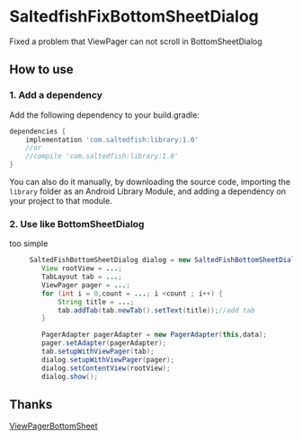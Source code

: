 # SaltedfishFixBottomSheetDialog
 Fixed a problem that ViewPager can not scroll in BottomSheetDialog
## How to use

### 1. Add a dependency

Add the following dependency to your build.gradle:
```gradle
dependencies {
    implementation 'com.saltedfish:library:1.0'
    //or
    //compile 'com.saltedfish:library:1.0'
}
```

You can also do it manually, by downloading the source code, importing the `library` folder as an Android Library Module, and adding a dependency on your project to that module.

### 2. Use like BottomSheetDialog

too simple
```java
     SaltedFishBottomSheetDialog dialog = new SaltedFishBottomSheetDialog(this);
        View rootView = ...;
        TabLayout tab = ...;
        ViewPager pager = ...;
        for (int i = 0,count = ...; i <count ; i++) {
            String title = ...;
            tab.addTab(tab.newTab().setText(title));//add tab
        }

        PagerAdapter pagerAdapter = new PagerAdapter(this,data);
        pager.setAdapter(pagerAdapter);
        tab.setupWithViewPager(tab);
        dialog.setupWithViewPager(pager);
        dialog.setContentView(rootView);
        dialog.show();
```

## Thanks
[ViewPagerBottomSheet][1]

[1]: https://github.com/laenger/ViewPagerBottomSheet
